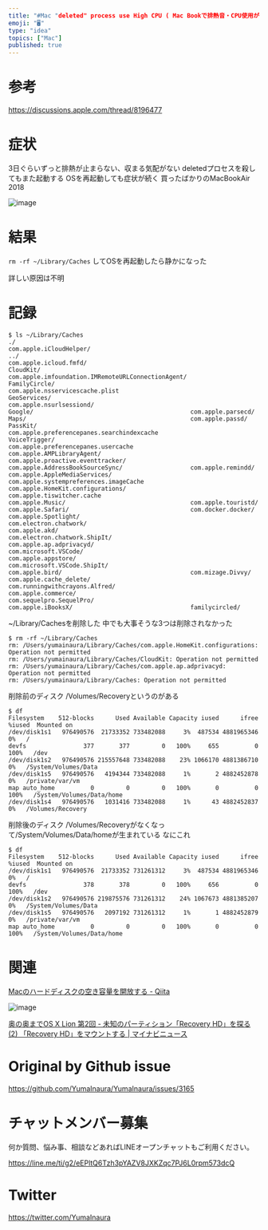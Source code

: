 ```yaml
---
title: "#Mac "deleted" process use High CPU ( Mac Bookで排熱音・CPU使用が止まらなかった時の記録 )"
emoji: "🖥"
type: "idea"
topics: ["Mac"]
published: true
---
```


# 参考

https://discussions.apple.com/thread/8196477


# 症状

3日ぐらいずっと排熱が止まらない、収まる気配がない
deletedプロセスを殺してもまた起動する
OSを再起動しても症状が続く
買ったばかりのMacBookAir 2018


![image](https://user-images.githubusercontent.com/13635059/81752994-b6028580-94ed-11ea-9a28-09315a0963e5.png)


# 結果


`rm -rf ~/Library/Caches` してOSを再起動したら静かになった

詳しい原因は不明

# 記録

```
$ ls ~/Library/Caches
./                                                 com.apple.iCloudHelper/
../                                                com.apple.icloud.fmfd/
CloudKit/                                          com.apple.imfoundation.IMRemoteURLConnectionAgent/
FamilyCircle/                                      com.apple.nsservicescache.plist
GeoServices/                                       com.apple.nsurlsessiond/
Google/                                            com.apple.parsecd/
Maps/                                              com.apple.passd/
PassKit/                                           com.apple.preferencepanes.searchindexcache
VoiceTrigger/                                      com.apple.preferencepanes.usercache
com.apple.AMPLibraryAgent/                         com.apple.proactive.eventtracker/
com.apple.AddressBookSourceSync/                   com.apple.remindd/
com.apple.AppleMediaServices/                      com.apple.systempreferences.imageCache
com.apple.HomeKit.configurations/                  com.apple.tiswitcher.cache
com.apple.Music/                                   com.apple.touristd/
com.apple.Safari/                                  com.docker.docker/
com.apple.Spotlight/                               com.electron.chatwork/
com.apple.akd/                                     com.electron.chatwork.ShipIt/
com.apple.ap.adprivacyd/                           com.microsoft.VSCode/
com.apple.appstore/                                com.microsoft.VSCode.ShipIt/
com.apple.bird/                                    com.mizage.Divvy/
com.apple.cache_delete/                            com.runningwithcrayons.Alfred/
com.apple.commerce/                                com.sequelpro.SequelPro/
com.apple.iBooksX/                                 familycircled/
```

~/Library/Cachesを削除した
中でも大事そうな3つは削除されなかった

```
$ rm -rf ~/Library/Caches
rm: /Users/yumainaura/Library/Caches/com.apple.HomeKit.configurations: Operation not permitted
rm: /Users/yumainaura/Library/Caches/CloudKit: Operation not permitted
rm: /Users/yumainaura/Library/Caches/com.apple.ap.adprivacyd: Operation not permitted
rm: /Users/yumainaura/Library/Caches: Operation not permitted
```

削除前のディスク
/Volumes/Recoveryというのがある

```
$ df
Filesystem    512-blocks      Used Available Capacity iused      ifree %iused  Mounted on
/dev/disk1s1   976490576  21733352 733482088     3%  487534 4881965346    0%   /
devfs                377       377         0   100%     655          0  100%   /dev
/dev/disk1s2   976490576 215557648 733482088    23% 1066170 4881386710    0%   /System/Volumes/Data
/dev/disk1s5   976490576   4194344 733482088     1%       2 4882452878    0%   /private/var/vm
map auto_home          0         0         0   100%       0          0  100%   /System/Volumes/Data/home
/dev/disk1s4   976490576   1031416 733482088     1%      43 4882452837    0%   /Volumes/Recovery
```

削除後のディスク
/Volumes/Recoveryがなくなって/System/Volumes/Data/homeが生まれている
なにこれ

```
$ df
Filesystem    512-blocks      Used Available Capacity iused      ifree %iused  Mounted on
/dev/disk1s1   976490576  21733352 731261312     3%  487534 4881965346    0%   /
devfs                378       378         0   100%     656          0  100%   /dev
/dev/disk1s2   976490576 219875576 731261312    24% 1067673 4881385207    0%   /System/Volumes/Data
/dev/disk1s5   976490576   2097192 731261312     1%       1 4882452879    0%   /private/var/vm
map auto_home          0         0         0   100%       0          0  100%   /System/Volumes/Data/home
```

# 関連


[Macのハードディスクの空き容量を開放する - Qiita](https://qiita.com/kiyodori/items/0fcc87bb8ab1cb31c731)

![image](https://user-images.githubusercontent.com/13635059/81753207-44770700-94ee-11ea-835e-c7822dd448cb.png)

[奥の奥までOS X Lion 第2回 - 未知のパーティション「Recovery HD」を探る (2) 「Recovery HD」をマウントする | マイナビニュース](https://news.mynavi.jp/article/20110801-liondeep02/2)

# Original by Github issue

https://github.com/YumaInaura/YumaInaura/issues/3165











<!-- Update From Qiita API -->

# チャットメンバー募集


何か質問、悩み事、相談などあればLINEオープンチャットもご利用ください。

https://line.me/ti/g2/eEPltQ6Tzh3pYAZV8JXKZqc7PJ6L0rpm573dcQ





# Twitter


https://twitter.com/YumaInaura


<!-- Update From Qiita API -->


